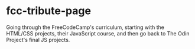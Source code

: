 # fcc-tribute-page
Going through the FreeCodeCamp's curriculum, starting with the HTML/CSS projects,
their JavaScript course, and then go back to The Odin Project's final JS projects.